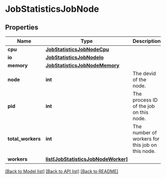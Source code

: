 # JobStatisticsJobNode

## Properties
Name | Type | Description | Notes
------------ | ------------- | ------------- | -------------
**cpu** | [**JobStatisticsJobNodeCpu**](JobStatisticsJobNodeCpu.md) |  | 
**io** | [**JobStatisticsJobNodeIo**](JobStatisticsJobNodeIo.md) |  | 
**memory** | [**JobStatisticsJobNodeMemory**](JobStatisticsJobNodeMemory.md) |  | 
**node** | **int** | The devid of the node. | 
**pid** | **int** | The process ID of the job on this node. | 
**total_workers** | **int** | The number of workers for this job on this node. | 
**workers** | [**list[JobStatisticsJobNodeWorker]**](JobStatisticsJobNodeWorker.md) |  | 

[[Back to Model list]](../README.md#documentation-for-models) [[Back to API list]](../README.md#documentation-for-api-endpoints) [[Back to README]](../README.md)


